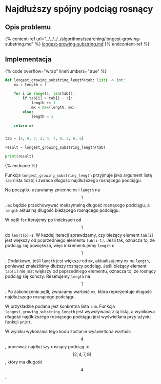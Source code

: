 # Najdłuższy spójny podciąg rosnący

## Opis problemu

{% content-ref url="../../../../algorithms/searching/longest-growing-substring.md" %}
[longest-growing-substring.md](../../../../algorithms/searching/longest-growing-substring.md)
{% endcontent-ref %}

## Implementacja

{% code overflow="wrap" lineNumbers="true" %}
```python
def longest_growing_substring_length(tab: list) -> int:
    mx = length = 1
    
    for i in range(1, len(tab)):
        if tab[i] > tab[i - 1]:
            length += 1
            mx = max(length, mx)
        else:
            length = 1
    
    return mx


tab = [4, 9, 7, 2, 4, 7, 9, 3, 8, 6]

result = longest_growing_substring_length(tab)

print(result)
```
{% endcode %}

Funkcja `longest_growing_substring_length` przyjmuje jako argument listę `tab` (lista liczb) i zwraca długość najdłuższego rosnącego podciągu.

Na początku ustawiamy zmienne `mx` i `length` na $$1$$. `mx` będzie przechowywać maksymalną długość rosnącego podciągu, a `length` aktualną długość bieżącego rosnącego podciągu.

W pętli `for` iterujemy po indeksach od $$1$$ do `len(tab)-1`.
W każdej iteracji sprawdzamy, czy bieżący element `tab[i]` jest większy od poprzedniego elementu `tab[i-1]`. Jeśli tak, oznacza to, że podciąg się powiększa, więc inkrementujemy `length` o $$1$$.
Dodatkowo, jeśli `length` jest większe od `mx`, aktualizujemy `mx` na `length`, ponieważ znaleźliśmy dłuższy rosnący podciąg.
Jeśli bieżący element `tab[i]` nie jest większy od poprzedniego elementu, oznacza to, że rosnący podciąg się kończy. Resetujemy `length` na $$1$$.
Po zakończeniu pętli, zwracamy wartość `mx`, która reprezentuje długość najdłuższego rosnącego podciągu.

W przykładzie podana jest konkretna lista `tab`. Funkcja `longest_growing_substring_length` jest wywoływana z tą listą, a wynikowa długość najdłuższego rosnącego podciągu jest wyświetlana przy użyciu funkcji `print`.

W wyniku wykonania tego kodu zostanie wyświetlona wartość $$4$$, ponieważ najdłuższy rosnący podciąg to $$[2, 4, 7, 9]$$, który ma długość $$4$$.
